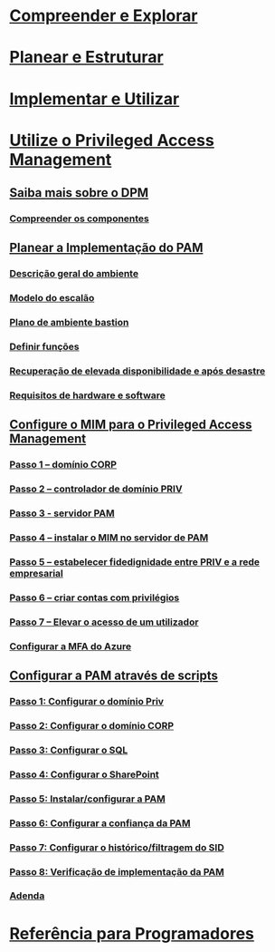 # [Compreender e Explorar](/microsoft-identity-manager/understand-explore/microsoft-identity-manager-2016)
# [Planear e Estruturar](/microsoft-identity-manager/plan-design/microsoft-identity-manager-2016-supported-platforms)
# [Implementar e Utilizar](/microsoft-identity-manager/deploy-use/microsoft-identity-manager-deploy)
# [Utilize o Privileged Access Management](privileged-identity-management-for-active-directory-domain-services.md)
## [Saiba mais sobre o DPM](privileged-identity-management-for-active-directory-domain-services.md)
### [Compreender os componentes](principles-of-operation.md)
## [Planear a Implementação do PAM](environment-overview.md)
### [Descrição geral do ambiente](environment-overview.md)
### [Modelo do escalão](tier-model-for-partitioning-administrative-privileges.md)
### [Plano de ambiente bastion](planning-bastion-environment.md)
### [Definir funções](defining-roles-for-pam.md)
### [Recuperação de elevada disponibilidade e após desastre](high-availability-disaster-recovery-considerations-bastion-environment.md)
### [Requisitos de hardware e software](hardware-software-requirements.md)
## [Configure o MIM para o Privileged Access Management](configuring-mim-environment-for-pam.md)
### [Passo 1 – domínio CORP](step-1-prepare-corp-domain.md)
### [Passo 2 – controlador de domínio PRIV](step-2-prepare-priv-domain-controller.md)
### [Passo 3 - servidor PAM](step-3-prepare-pam-server.md)
### [Passo 4 – instalar o MIM no servidor de PAM](step-4-install-mim-components-on-pam-server.md)
### [Passo 5 – estabelecer fidedignidade entre PRIV e a rede empresarial](step-5-establish-trust-between-priv-corp-forests.md)
### [Passo 6 – criar contas com privilégios](step-6-transition-group-to-pam.md)
### [Passo 7 – Elevar o acesso de um utilizador](step-7-elevate-user-access.md)
### [Configurar a MFA do Azure](use-azure-mfa-for-activation.md)
## [Configurar a PAM através de scripts](sp1-pam-configure-using-scripts.md)
### [Passo 1: Configurar o domínio Priv](sp1-step1-configuring-priv-domain.md)
### [Passo 2: Configurar o domínio CORP](sp1-step2-configuring-corp-domain.md)
### [Passo 3: Configurar o SQL](sp1-step3-installing-configuring-sql.md)
### [Passo 4: Configurar o SharePoint](sp1-step4-configuring-sharepoint.md)
### [Passo 5: Instalar/configurar a PAM](sp1-step5-configuring-pam.md)
### [Passo 6: Configurar a confiança da PAM](sp1-step6-setup-pam-trust.md)
### [Passo 7: Configurar o histórico/filtragem do SID](sp1-step7-setup-sidhistory-sidfiltering.md)
### [Passo 8: Verificação de implementação da PAM](sp1-step8-pam-deployment-verification.md)
### [Adenda](sp1-pam-deployment-addendum.md)
# [Referência para Programadores](/microsoft-identity-manager/reference/microsoft-identity-manager-2016-developer-reference)


<!--HONumber=Jan17_HO1-->


